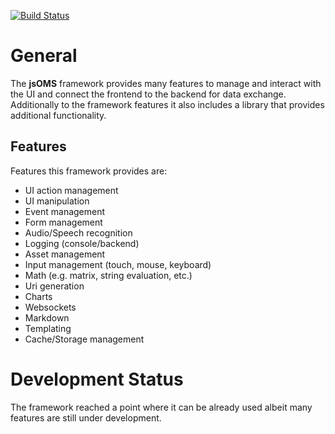 [![Build Status](https://travis-ci.org/Orange-Management/jsOMS.svg?branch=develop)](https://travis-ci.org/Orange-Management/jsOMS)

# General

The **jsOMS** framework provides many features to manage and interact with the UI and connect the frontend to the backend for data exchange. Additionally to the framework features it also includes a library that provides additional functionality.

## Features

Features this framework provides are:

* UI action management
* UI manipulation
* Event management
* Form management
* Audio/Speech recognition
* Logging (console/backend)
* Asset management
* Input management (touch, mouse, keyboard)
* Math (e.g. matrix, string evaluation, etc.)
* Uri generation
* Charts
* Websockets
* Markdown
* Templating
* Cache/Storage management

# Development Status

The framework reached a point where it can be already used albeit many features are still under development.